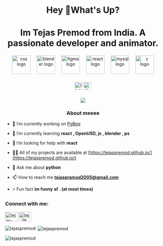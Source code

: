 <h1 align="center">Hey 👋What's Up?</h1>
<h1 align="center">Im Tejas Premod from India. A passionate developer and animator.</h1>

###

<div align="center">
  <img src="https://skillicons.dev/icons?i=css" height="60" alt="css logo"  />
  <img width="12" />
  <img src="https://skillicons.dev/icons?i=blender" height="60" alt="blender logo"  />
  <img width="12" />
  <img src="https://skillicons.dev/icons?i=figma" height="60" alt="figma logo"  />
  <img width="12" />
  <img src="https://skillicons.dev/icons?i=react" height="60" alt="react logo"  />
  <img width="12" />
  <img src="https://skillicons.dev/icons?i=mysql" height="60" alt="mysql logo"  />
  <img width="12" />
  <img src="https://skillicons.dev/icons?i=c" height="60" alt="c logo"  />
</div>

###

<div align="center">
  <a href="https://linkedin.com/in/tejas-pramod-7856342b1" target="blank"><img src="https://img.shields.io/static/v1?message=LinkedIn&logo=linkedin&label=&color=0077B5&logoColor=white&labelColor=&style=for-the-badge" height="25" alt="linkedin logo"  /></a>
  <img src="https://img.shields.io/static/v1?message=Discord&logo=discord&label=&color=7289DA&logoColor=white&labelColor=&style=for-the-badge" height="25" alt="discord logo"  />
</div>

###


<div align ="center">
  <img src="https://media2.giphy.com/media/v1.Y2lkPTc5MGI3NjExdmF5OXFjaHlmYmdmNjBrZGtxam5oNW9icjk3M2ZmcWF2enptbXZncCZlcD12MV9pbnRlcm5hbF9naWZfYnlfaWQmY3Q9Zw/ramBbsu5kGc8AJHd1h/giphy.gif">
</div>

###
<h3 align="center">About meeee </h3>

- 🔭 I’m currently working on [PgBee](https://github.com/PgBee)

- 🌱 I’m currently learning **react , OpenUSD, js , blender , ps**

- 🤝 I’m looking for help with **react**

- 👨‍💻 All of my projects are available at [https://tejaspremod.github.io/](https://tejaspremod.github.io/)

- 💬 Ask me about **python**

- 📫 How to reach me **tejaspramod2005@gmail.com**

- ⚡ Fun fact **im funny af . (at most times)**

<h3 align="left">Connect with me:</h3>
<p align="left">
<a href="https://linkedin.com/in/tejas-pramod-7856342b1" target="blank"><img align="center" src="https://raw.githubusercontent.com/rahuldkjain/github-profile-readme-generator/master/src/images/icons/Social/linked-in-alt.svg" alt="tejas-pramod-7856342b1" height="30" width="40" /></a>
<a href="https://instagram.com/tej_26_" target="blank"><img align="center" src="https://raw.githubusercontent.com/rahuldkjain/github-profile-readme-generator/master/src/images/icons/Social/instagram.svg" alt="tej_26_" height="30" width="40" /></a>
</p>

<p><img align="left" src="https://github-readme-stats.vercel.app/api/top-langs?username=tejaspremod&show_icons=true&locale=en&layout=compact" alt="tejaspremod" /></p>

<p>&nbsp;<img align="center" src="https://github-readme-stats.vercel.app/api?username=tejaspremod&show_icons=true&locale=en" alt="tejaspremod" /></p>

<p><img align="center" src="https://github-readme-streak-stats.herokuapp.com/?user=tejaspremod&" alt="tejaspremod" /></p>
